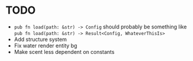 # TODO

- `pub fn load(path: &str) -> Config` should probably be something like `pub fn load(path: &str) -> Result<Config, WhateverThisIs>`
- Add structure system
- Fix water render entity bg
- Make scent less dependent on constants